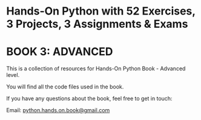 # Hands-On Python with 52 Exercises, 3 Projects, 3 Assignments & Exams
# BOOK 3: ADVANCED

This is a collection of resources for Hands-On Python Book - Advanced level.

You will find all the code files used in the book.

If you have any questions about the book, feel free to get in touch:

Email: python.hands.on.book@gmail.com


